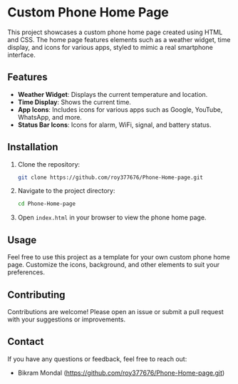 # Custom Phone Home Page

This project showcases a custom phone home page created using HTML and CSS. The home page features elements such as a weather widget, time display, and icons for various apps, styled to mimic a real smartphone interface.

## Features

- **Weather Widget**: Displays the current temperature and location.
- **Time Display**: Shows the current time.
- **App Icons**: Includes icons for various apps such as Google, YouTube, WhatsApp, and more.
- **Status Bar Icons**: Icons for alarm, WiFi, signal, and battery status.


## Installation

1. Clone the repository:
    ```bash
    git clone https://github.com/roy377676/Phone-Home-page.git
    ```

2. Navigate to the project directory:
    ```bash
    cd Phone-Home-page
    ```

3. Open `index.html` in your browser to view the phone home page.

## Usage

Feel free to use this project as a template for your own custom phone home page. Customize the icons, background, and other elements to suit your preferences.

## Contributing

Contributions are welcome! Please open an issue or submit a pull request with your suggestions or improvements.

## Contact

If you have any questions or feedback, feel free to reach out:
- Bikram Mondal (https://github.com/roy377676/Phone-Home-page.git)
